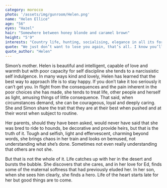 ```yaml
---
category: morocco
photo: '/assets/img/gunroom/Helen.png'
name: "Helen Ellice"
age: "56"
eyes: "Hazel"
hair: "Somewhere between honey blonde and caramel brown" 
height: "5'9"
interests: "Country life, hunting, socialising, elegance in all its forms" 
quote: "We just don’t want to lose you again, that’s all. I know you’ll always be restless. You’re like Avus in that way and it can’t be helped. We won’t try to make you into something you’re not."
quote_author: "Helen"
---
```


Simon’s mother. Helen is beautiful and intelligent, capable of love and warmth but with poor capacity for self discipline she tends to a narcissistic self indulgence. In many ways kind and lovely, Helen has learned that the best way to approach life is to stay happy. If you don’t take it too seriously it can’t get you. 
In flight from the consequences and the pain inherent in the poor choices she has made, she tends to treat life, other people and herself as light, amusing things of little consequence. That said, when circumstances demand, she can be courageous, loyal and deeply caring. She and Simon share the trait that they are at their best when pushed and at their worst when subject to routine.
	
Her parents, should they have been asked, would never have said that she was bred to ride to hounds, be decorative and provide heirs, but that is the truth of it. Tough and selfish, light and effervescent, charming beyond words, she brings chaos in her train and looks on bemused, not understanding what she’s done. Sometimes not even really understanding that others are not she.
	
But that is not the whole of it. Life catches up with her in the desert and bursts the bubble. She discovers that she cares, and in her love for Ed, finds some of the maternal softness that had previously eluded her. In her son, when she sees him clearly, she finds a hero. Life of the heart starts late for her but good things are to come.